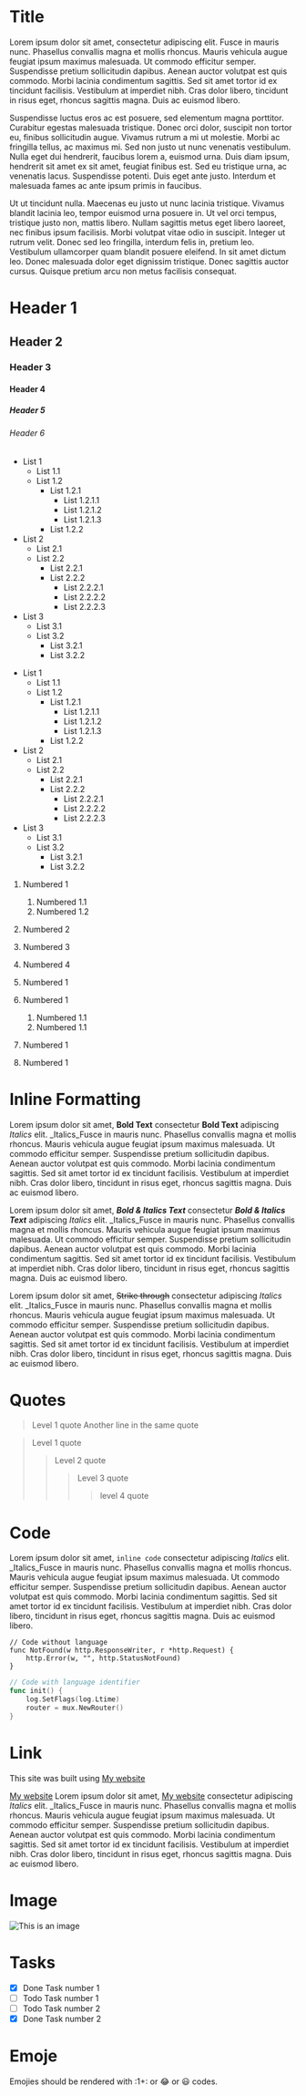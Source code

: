 Title
=====

Lorem ipsum dolor sit amet, consectetur adipiscing elit. Fusce in mauris nunc. Phasellus convallis magna et mollis rhoncus. Mauris vehicula augue feugiat ipsum maximus malesuada. Ut commodo efficitur semper. Suspendisse pretium sollicitudin dapibus. Aenean auctor volutpat est quis commodo. Morbi lacinia condimentum sagittis. Sed sit amet tortor id ex tincidunt facilisis. Vestibulum at imperdiet nibh. Cras dolor libero, tincidunt in risus eget, rhoncus sagittis magna. Duis ac euismod libero.

Suspendisse luctus eros ac est posuere, sed elementum magna porttitor. Curabitur egestas malesuada tristique. Donec orci dolor, suscipit non tortor eu, finibus sollicitudin augue. Vivamus rutrum a mi ut molestie. Morbi ac fringilla tellus, ac maximus mi. Sed non justo ut nunc venenatis vestibulum. Nulla eget dui hendrerit, faucibus lorem a, euismod urna. Duis diam ipsum, hendrerit sit amet ex sit amet, feugiat finibus est. Sed eu tristique urna, ac venenatis lacus. Suspendisse potenti. Duis eget ante justo. Interdum et malesuada fames ac ante ipsum primis in faucibus.

Ut ut tincidunt nulla. Maecenas eu justo ut nunc lacinia tristique. Vivamus blandit lacinia leo, tempor euismod urna posuere in. Ut vel orci tempus, tristique justo non, mattis libero. Nullam sagittis metus eget libero laoreet, nec finibus ipsum facilisis. Morbi volutpat vitae odio in suscipit. Integer ut rutrum velit. Donec sed leo fringilla, interdum felis in, pretium leo. Vestibulum ullamcorper quam blandit posuere eleifend. In sit amet dictum leo. Donec malesuada dolor eget dignissim tristique. Donec sagittis auctor cursus. Quisque pretium arcu non metus facilisis consequat.

# Header 1
## Header 2
### Header 3
#### Header 4
##### Header 5
###### Header 6

- List 1
  - List 1.1
  - List 1.2
    - List 1.2.1
      - List 1.2.1.1
      - List 1.2.1.2
      - List 1.2.1.3
    - List 1.2.2
- List 2
  - List 2.1
  - List 2.2
    - List 2.2.1
    - List 2.2.2
      - List 2.2.2.1
      - List 2.2.2.2
      - List 2.2.2.3
- List 3
  - List 3.1
  - List 3.2
    - List 3.2.1
    - List 3.2.2

* List 1
  * List 1.1
  * List 1.2
    * List 1.2.1
      * List 1.2.1.1
      * List 1.2.1.2
      * List 1.2.1.3
    * List 1.2.2
* List 2
  * List 2.1
  * List 2.2
    * List 2.2.1
    * List 2.2.2
      * List 2.2.2.1
      * List 2.2.2.2
      * List 2.2.2.3
* List 3
  * List 3.1
  * List 3.2
    * List 3.2.1
    * List 3.2.2

1. Numbered 1
    1. Numbered 1.1
    2. Numbered 1.2
2. Numbered 2
3. Numbered 3
4. Numbered 4

1. Numbered 1
1. Numbered 1
    1. Numbered 1.1
    1. Numbered 1.1
1. Numbered 1
1. Numbered 1


# Inline Formatting

Lorem ipsum dolor sit amet, **Bold Text** consectetur __Bold Text__ adipiscing *Italics* elit. _Italics_Fusce in mauris nunc. Phasellus convallis magna et mollis rhoncus. Mauris vehicula augue feugiat ipsum maximus malesuada. Ut commodo efficitur semper. Suspendisse pretium sollicitudin dapibus. Aenean auctor volutpat est quis commodo. Morbi lacinia condimentum sagittis. Sed sit amet tortor id ex tincidunt facilisis. Vestibulum at imperdiet nibh. Cras dolor libero, tincidunt in risus eget, rhoncus sagittis magna. Duis ac euismod libero.


Lorem ipsum dolor sit amet, ***Bold & Italics Text*** consectetur ___Bold & Italics Text___ adipiscing *Italics* elit. _Italics_Fusce in mauris nunc. Phasellus convallis magna et mollis rhoncus. Mauris vehicula augue feugiat ipsum maximus malesuada. Ut commodo efficitur semper. Suspendisse pretium sollicitudin dapibus. Aenean auctor volutpat est quis commodo. Morbi lacinia condimentum sagittis. Sed sit amet tortor id ex tincidunt facilisis. Vestibulum at imperdiet nibh. Cras dolor libero, tincidunt in risus eget, rhoncus sagittis magna. Duis ac euismod libero.

Lorem ipsum dolor sit amet, ~~Strike through~~ consectetur adipiscing *Italics* elit. _Italics_Fusce in mauris nunc. Phasellus convallis magna et mollis rhoncus. Mauris vehicula augue feugiat ipsum maximus malesuada. Ut commodo efficitur semper. Suspendisse pretium sollicitudin dapibus. Aenean auctor volutpat est quis commodo. Morbi lacinia condimentum sagittis. Sed sit amet tortor id ex tincidunt facilisis. Vestibulum at imperdiet nibh. Cras dolor libero, tincidunt in risus eget, rhoncus sagittis magna. Duis ac euismod libero.

# Quotes

> Level 1 quote
  > Another line in the same quote

> Level 1 quote
>> Level 2 quote
>>> Level 3 quote
>>>> level 4 quote

# Code


Lorem ipsum dolor sit amet, `inline code` consectetur adipiscing *Italics* elit. _Italics_Fusce in mauris nunc. Phasellus convallis magna et mollis rhoncus. Mauris vehicula augue feugiat ipsum maximus malesuada. Ut commodo efficitur semper. Suspendisse pretium sollicitudin dapibus. Aenean auctor volutpat est quis commodo. Morbi lacinia condimentum sagittis. Sed sit amet tortor id ex tincidunt facilisis. Vestibulum at imperdiet nibh. Cras dolor libero, tincidunt in risus eget, rhoncus sagittis magna. Duis ac euismod libero.

```
// Code without language
func NotFound(w http.ResponseWriter, r *http.Request) {
	http.Error(w, "", http.StatusNotFound)
}
```

```go
// Code with language identifier
func init() {
	log.SetFlags(log.Ltime)
	router = mux.NewRouter()
}
```

# Link

This site was built using [My website](https://www.emadelsaid.com)

[My website](https://www.emadelsaid.com) Lorem ipsum dolor sit amet, [My website](https://www.emadelsaid.com) consectetur adipiscing *Italics* elit. _Italics_Fusce in mauris nunc. Phasellus convallis magna et mollis rhoncus. Mauris vehicula augue feugiat ipsum maximus malesuada. Ut commodo efficitur semper. Suspendisse pretium sollicitudin dapibus. Aenean auctor volutpat est quis commodo. Morbi lacinia condimentum sagittis. Sed sit amet tortor id ex tincidunt facilisis. Vestibulum at imperdiet nibh. Cras dolor libero, tincidunt in risus eget, rhoncus sagittis magna. Duis ac euismod libero.

# Image

![This is an image](https://myoctocat.com/assets/images/base-octocat.svg)

# Tasks

- [x] Done Task number 1
- [ ] Todo Task number 1
- [ ] Todo Task number 2
- [x] Done Task number 2

# Emoje

Emojies should be rendered with :1+: or :joy: or :smiley: codes.
